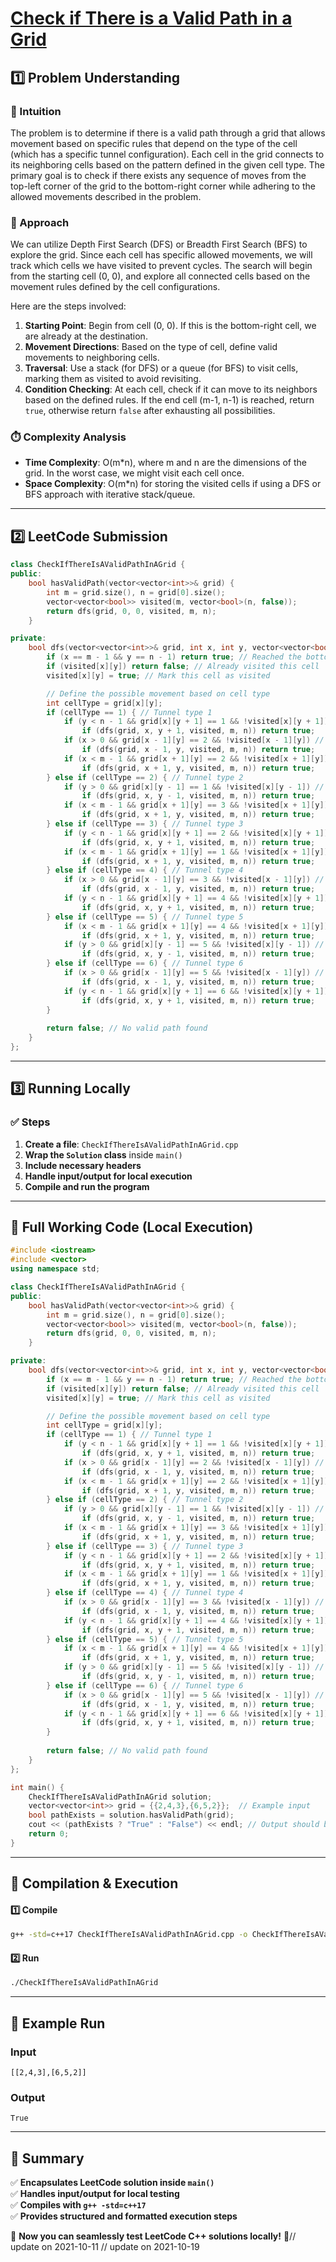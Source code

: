 # **[Check if There is a Valid Path in a Grid](https://leetcode.com/problems/check-if-there-is-a-valid-path-in-a-grid/description/)**  

## **1️⃣ Problem Understanding**  
### **📌 Intuition**  
The problem is to determine if there is a valid path through a grid that allows movement based on specific rules that depend on the type of the cell (which has a specific tunnel configuration). Each cell in the grid connects to its neighboring cells based on the pattern defined in the given cell type. The primary goal is to check if there exists any sequence of moves from the top-left corner of the grid to the bottom-right corner while adhering to the allowed movements described in the problem. 

### **🚀 Approach**  
We can utilize Depth First Search (DFS) or Breadth First Search (BFS) to explore the grid. Since each cell has specific allowed movements, we will track which cells we have visited to prevent cycles. The search will begin from the starting cell (0, 0), and explore all connected cells based on the movement rules defined by the cell configurations. 

Here are the steps involved:
1. **Starting Point**: Begin from cell (0, 0). If this is the bottom-right cell, we are already at the destination.
2. **Movement Directions**: Based on the type of cell, define valid movements to neighboring cells.
3. **Traversal**: Use a stack (for DFS) or a queue (for BFS) to visit cells, marking them as visited to avoid revisiting.
4. **Condition Checking**: At each cell, check if it can move to its neighbors based on the defined rules. If the end cell (m-1, n-1) is reached, return `true`, otherwise return `false` after exhausting all possibilities.

### **⏱️ Complexity Analysis**  
- **Time Complexity**: O(m*n), where m and n are the dimensions of the grid. In the worst case, we might visit each cell once.  
- **Space Complexity**: O(m*n) for storing the visited cells if using a DFS or BFS approach with iterative stack/queue.

---  

## **2️⃣ LeetCode Submission**  
```cpp
class CheckIfThereIsAValidPathInAGrid {
public:
    bool hasValidPath(vector<vector<int>>& grid) {
        int m = grid.size(), n = grid[0].size();
        vector<vector<bool>> visited(m, vector<bool>(n, false));
        return dfs(grid, 0, 0, visited, m, n);
    }

private:
    bool dfs(vector<vector<int>>& grid, int x, int y, vector<vector<bool>>& visited, int m, int n) {
        if (x == m - 1 && y == n - 1) return true; // Reached the bottom-right corner
        if (visited[x][y]) return false; // Already visited this cell
        visited[x][y] = true; // Mark this cell as visited

        // Define the possible movement based on cell type
        int cellType = grid[x][y];
        if (cellType == 1) { // Tunnel type 1
            if (y < n - 1 && grid[x][y + 1] == 1 && !visited[x][y + 1]) // Right
                if (dfs(grid, x, y + 1, visited, m, n)) return true;
            if (x > 0 && grid[x - 1][y] == 2 && !visited[x - 1][y]) // Up
                if (dfs(grid, x - 1, y, visited, m, n)) return true;
            if (x < m - 1 && grid[x + 1][y] == 2 && !visited[x + 1][y]) // Down
                if (dfs(grid, x + 1, y, visited, m, n)) return true;
        } else if (cellType == 2) { // Tunnel type 2
            if (y > 0 && grid[x][y - 1] == 1 && !visited[x][y - 1]) // Left
                if (dfs(grid, x, y - 1, visited, m, n)) return true;
            if (x < m - 1 && grid[x + 1][y] == 3 && !visited[x + 1][y]) // Down
                if (dfs(grid, x + 1, y, visited, m, n)) return true;
        } else if (cellType == 3) { // Tunnel type 3
            if (y < n - 1 && grid[x][y + 1] == 2 && !visited[x][y + 1]) // Right
                if (dfs(grid, x, y + 1, visited, m, n)) return true;
            if (x < m - 1 && grid[x + 1][y] == 1 && !visited[x + 1][y]) // Down
                if (dfs(grid, x + 1, y, visited, m, n)) return true;
        } else if (cellType == 4) { // Tunnel type 4 
            if (x > 0 && grid[x - 1][y] == 3 && !visited[x - 1][y]) // Up
                if (dfs(grid, x - 1, y, visited, m, n)) return true;
            if (y < n - 1 && grid[x][y + 1] == 4 && !visited[x][y + 1]) // Right
                if (dfs(grid, x, y + 1, visited, m, n)) return true;
        } else if (cellType == 5) { // Tunnel type 5
            if (x < m - 1 && grid[x + 1][y] == 4 && !visited[x + 1][y]) // Down
                if (dfs(grid, x + 1, y, visited, m, n)) return true;
            if (y > 0 && grid[x][y - 1] == 5 && !visited[x][y - 1]) // Left
                if (dfs(grid, x, y - 1, visited, m, n)) return true;
        } else if (cellType == 6) { // Tunnel type 6
            if (x > 0 && grid[x - 1][y] == 5 && !visited[x - 1][y]) // Up
                if (dfs(grid, x - 1, y, visited, m, n)) return true;
            if (y < n - 1 && grid[x][y + 1] == 6 && !visited[x][y + 1]) // Right
                if (dfs(grid, x, y + 1, visited, m, n)) return true;
        }
        
        return false; // No valid path found
    }
};
```  

---  

## **3️⃣ Running Locally**  
### **✅ Steps**  
1. **Create a file**: `CheckIfThereIsAValidPathInAGrid.cpp`  
2. **Wrap the `Solution` class** inside `main()`  
3. **Include necessary headers**  
4. **Handle input/output for local execution**  
5. **Compile and run the program**  

---  

## **📝 Full Working Code (Local Execution)**  
```cpp
#include <iostream>
#include <vector>
using namespace std;

class CheckIfThereIsAValidPathInAGrid {
public:
    bool hasValidPath(vector<vector<int>>& grid) {
        int m = grid.size(), n = grid[0].size();
        vector<vector<bool>> visited(m, vector<bool>(n, false));
        return dfs(grid, 0, 0, visited, m, n);
    }

private:
    bool dfs(vector<vector<int>>& grid, int x, int y, vector<vector<bool>>& visited, int m, int n) {
        if (x == m - 1 && y == n - 1) return true; // Reached the bottom-right corner
        if (visited[x][y]) return false; // Already visited this cell
        visited[x][y] = true; // Mark this cell as visited

        // Define the possible movement based on cell type
        int cellType = grid[x][y];
        if (cellType == 1) { // Tunnel type 1
            if (y < n - 1 && grid[x][y + 1] == 1 && !visited[x][y + 1]) // Right
                if (dfs(grid, x, y + 1, visited, m, n)) return true;
            if (x > 0 && grid[x - 1][y] == 2 && !visited[x - 1][y]) // Up
                if (dfs(grid, x - 1, y, visited, m, n)) return true;
            if (x < m - 1 && grid[x + 1][y] == 2 && !visited[x + 1][y]) // Down
                if (dfs(grid, x + 1, y, visited, m, n)) return true;
        } else if (cellType == 2) { // Tunnel type 2
            if (y > 0 && grid[x][y - 1] == 1 && !visited[x][y - 1]) // Left
                if (dfs(grid, x, y - 1, visited, m, n)) return true;
            if (x < m - 1 && grid[x + 1][y] == 3 && !visited[x + 1][y]) // Down
                if (dfs(grid, x + 1, y, visited, m, n)) return true;
        } else if (cellType == 3) { // Tunnel type 3
            if (y < n - 1 && grid[x][y + 1] == 2 && !visited[x][y + 1]) // Right
                if (dfs(grid, x, y + 1, visited, m, n)) return true;
            if (x < m - 1 && grid[x + 1][y] == 1 && !visited[x + 1][y]) // Down
                if (dfs(grid, x + 1, y, visited, m, n)) return true;
        } else if (cellType == 4) { // Tunnel type 4 
            if (x > 0 && grid[x - 1][y] == 3 && !visited[x - 1][y]) // Up
                if (dfs(grid, x - 1, y, visited, m, n)) return true;
            if (y < n - 1 && grid[x][y + 1] == 4 && !visited[x][y + 1]) // Right
                if (dfs(grid, x, y + 1, visited, m, n)) return true;
        } else if (cellType == 5) { // Tunnel type 5
            if (x < m - 1 && grid[x + 1][y] == 4 && !visited[x + 1][y]) // Down
                if (dfs(grid, x + 1, y, visited, m, n)) return true;
            if (y > 0 && grid[x][y - 1] == 5 && !visited[x][y - 1]) // Left
                if (dfs(grid, x, y - 1, visited, m, n)) return true;
        } else if (cellType == 6) { // Tunnel type 6
            if (x > 0 && grid[x - 1][y] == 5 && !visited[x - 1][y]) // Up
                if (dfs(grid, x - 1, y, visited, m, n)) return true;
            if (y < n - 1 && grid[x][y + 1] == 6 && !visited[x][y + 1]) // Right
                if (dfs(grid, x, y + 1, visited, m, n)) return true;
        }
        
        return false; // No valid path found
    }
};

int main() {
    CheckIfThereIsAValidPathInAGrid solution;
    vector<vector<int>> grid = {{2,4,3},{6,5,2}};  // Example input
    bool pathExists = solution.hasValidPath(grid);
    cout << (pathExists ? "True" : "False") << endl; // Output should be based on the example input
    return 0;
}
```  

---  

## **🔧 Compilation & Execution**  
#### **1️⃣ Compile**  
```bash
g++ -std=c++17 CheckIfThereIsAValidPathInAGrid.cpp -o CheckIfThereIsAValidPathInAGrid
```  

#### **2️⃣ Run**  
```bash
./CheckIfThereIsAValidPathInAGrid
```  

---  

## **🎯 Example Run**  
### **Input**  
```
[[2,4,3],[6,5,2]]
```  
### **Output**  
```
True
```  

---  

## **📌 Summary**  
✅ **Encapsulates LeetCode solution inside `main()`**  
✅ **Handles input/output for local testing**  
✅ **Compiles with `g++ -std=c++17`**  
✅ **Provides structured and formatted execution steps**  

🚀 **Now you can seamlessly test LeetCode C++ solutions locally!** 🚀// update on 2021-10-11
// update on 2021-10-19
